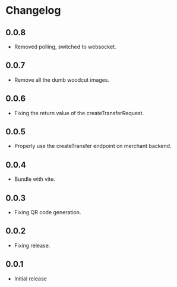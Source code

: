 # Changelog

## 0.0.8

- Removed polling, switched to websocket.

## 0.0.7

- Remove all the dumb woodcut images.

## 0.0.6

- Fixing the return value of the createTransferRequest.

## 0.0.5

- Properly use the createTransfer endpoint on merchant backend.

## 0.0.4

- Bundle with vite.

## 0.0.3

- Fixing QR code generation.

## 0.0.2

- Fixing release.

## 0.0.1

- Initial release
